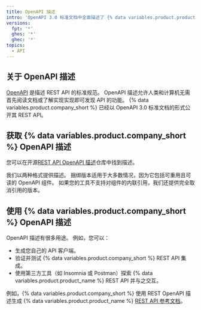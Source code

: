 ```yaml
---
title: OpenAPI 描述
intro: 'OpenAPI 3.0 标准文档中全面描述了 {% data variables.product.product_name %} REST API。'
versions:
  fpt: '*'
  ghes: '*'
  ghec: '*'
topics:
  - API
---
```


## 关于 OpenAPI 描述

[OpenAPI](https://swagger.io/docs/specification/about/) 是描述 REST API 的标准规范。 OpenAPI 描述允许人类和计算机无需首先阅读文档或了解实现实现即可发现 API 的功能。 {% data variables.product.company_short %} 已经以 OpenAPI 3.0 标准文档的形式公开其 REST API。

## 获取 {% data variables.product.company_short %} OpenAPI 描述

您可以在开源[REST API OpenAPI 描述](https://github.com/github/rest-api-description)仓库中找到描述。

我们以两种格式提供描述。 捆绑版本适用于大多数情况，因为它包括可重用且可读的 OpenAPI 组件。 如果您的工具不支持对组件的内联引用，我们还提供完全取消引用的版本。

## 使用 {% data variables.product.company_short %} OpenAPI 描述

OpenAPI 描述有很多用途。 例如，您可以：

* 生成您自己的 API 客户端。
* 验证并测试 {% data variables.product.company_short %} REST API 集成。
* 使用第三方工具（如 Insomnia 或 Postman）探索 {% data variables.product.product_name %} REST API 并与之交互。

例如，{% data variables.product.company_short %} 使用 REST OpenAPI 描述生成 {% data variables.product.product_name %} [REST API 参考文档](/rest/reference)。

